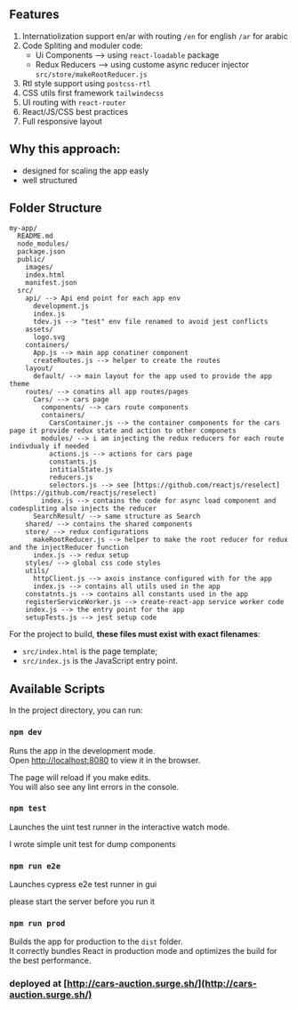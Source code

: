 ## Features

1.  Internatiolization support en/ar with routing `/en` for english `/ar` for arabic
2.  Code Spliting and moduler code:
    - Ui Components --> using `react-loadable` package
    - Redux Reducers --> using custome async reducer injector `src/store/makeRootReducer.js`
3.  Rtl style support using `postcss-rtl`
4.  CSS utils first framework `tailwindecss`
5.  UI routing with `react-router`
6.  React/JS/CSS best practices
7.  Full responsive layout

## Why this approach:

- designed for scaling the app easly
- well structured

## Folder Structure

```
my-app/
  README.md
  node_modules/
  package.json
  public/
    images/
    index.html
    manifest.json
  src/
    api/ --> Api end point for each app env
      development.js
      index.js
      tdev.js --> "test" env file renamed to avoid jest conflicts
    assets/
      logo.svg
    containers/
      App.js --> main app conatiner component
      createRoutes.js --> helper to create the routes
    layout/
      default/ --> main layout for the app used to provide the app theme
    routes/ --> conatins all app routes/pages
      Cars/ --> cars page
        components/ --> cars route components
        containers/
          CarsContainer.js --> the container components for the cars page it provide redux state and action to other componets
        modules/ --> i am injecting the redux reducers for each route indivdualy if needed
          actions.js --> actions for cars page
          constants.js
          intitialState.js
          reducers.js
          selectors.js --> see [https://github.com/reactjs/reselect](https://github.com/reactjs/reselect)
        index.js --> contains the code for async load component and codespliting also injects the reducer
      SearchResult/ --> same structure as Search
    shared/ --> contains the shared components
    store/ --> redux configurations
      makeRootReducer.js --> helper to make the root reducer for redux and the injectReducer function
      index.js --> redux setup
    styles/ --> global css code styles
    utils/
      httpClient.js --> axois instance configured with for the app
      index.js --> contains all utils used in the app
    constatnts.js --> contains all constants used in the app
    registerServiceWorker.js --> create-react-app service worker code
    index.js --> the entry point for the app
    setupTests.js --> jest setup code
```

For the project to build, **these files must exist with exact filenames**:

- `src/index.html` is the page template;
- `src/index.js` is the JavaScript entry point.

## Available Scripts

In the project directory, you can run:

### `npm dev`

Runs the app in the development mode.<br>
Open [http://localhost:8080](http://localhost:8080) to view it in the browser.

The page will reload if you make edits.<br>
You will also see any lint errors in the console.

### `npm test`

Launches the uint test runner in the interactive watch mode.<br>

I wrote simple unit test for dump components

### `npm run e2e`

Launches cypress e2e test runner in gui

please start the server before you run it

### `npm run prod`

Builds the app for production to the `dist` folder.<br>
It correctly bundles React in production mode and optimizes the build for the best performance.

### deployed at [http://cars-auction.surge.sh/](http://cars-auction.surge.sh/)
